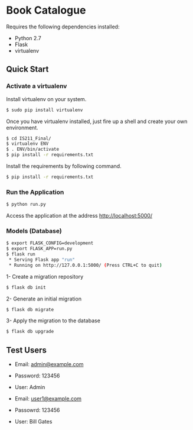# Book Catalogue

Requires the following dependencies installed:

* Python 2.7
* Flask
* virtualenv

## Quick Start

### Activate a virtualenv

Install virtualenv on your system.

```sh
$ sudo pip install virtualenv
```
Once you have virtualenv installed, just fire up a shell and create your own environment.

```sh
$ cd IS211_Final/
$ virtualenv ENV
$ . ENV/bin/activate
$ pip install -r requirements.txt
```

Install the requirements by following command.

```sh
$ pip install -r requirements.txt
```

### Run the Application

```sh
$ python run.py
```
Access the application at the address [http://localhost:5000/](http://localhost:5000/)




### Models (Database)

```sh
$ export FLASK_CONFIG=development
$ export FLASK_APP=run.py
$ flask run
 * Serving Flask app "run"
 * Running on http://127.0.0.1:5000/ (Press CTRL+C to quit)
```

1- Create a migration repository
```sh
$ flask db init
```
2- Generate an initial migration
```sh
$ flask db migrate
```
3- Apply the migration to the database
```sh
$ flask db upgrade
```



## Test Users

* Email: admin@example.com
* Password: 123456
* User: Admin

* Email: user1@example.com
* Passowrd: 123456
* User: Bill Gates